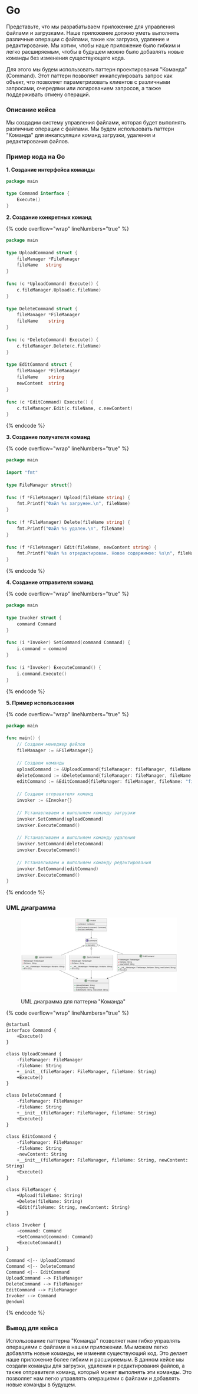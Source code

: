 # Go

Представьте, что мы разрабатываем приложение для управления файлами и загрузками. Наше приложение должно уметь выполнять различные операции с файлами, такие как загрузка, удаление и редактирование. Мы хотим, чтобы наше приложение было гибким и легко расширяемым, чтобы в будущем можно было добавлять новые команды без изменения существующего кода.

Для этого мы будем использовать паттерн проектирования "Команда" (Command). Этот паттерн позволяет инкапсулировать запрос как объект, что позволяет параметризовать клиентов с различными запросами, очередями или логированием запросов, а также поддерживать отмену операций.

### Описание кейса

Мы создадим систему управления файлами, которая будет выполнять различные операции с файлами. Мы будем использовать паттерн "Команда" для инкапсуляции команд загрузки, удаления и редактирования файлов.

### Пример кода на Go

**1. Создание интерфейса команды**

```go
package main

type Command interface {
    Execute()
}
```

**2. Создание конкретных команд**

{% code overflow="wrap" lineNumbers="true" %}
```go
package main

type UploadCommand struct {
    fileManager *FileManager
    fileName   string
}

func (c *UploadCommand) Execute() {
    c.fileManager.Upload(c.fileName)
}

type DeleteCommand struct {
    fileManager *FileManager
    fileName    string
}

func (c *DeleteCommand) Execute() {
    c.fileManager.Delete(c.fileName)
}

type EditCommand struct {
    fileManager *FileManager
    fileName    string
    newContent  string
}

func (c *EditCommand) Execute() {
    c.fileManager.Edit(c.fileName, c.newContent)
}
```
{% endcode %}

**3. Создание получателя команд**

{% code overflow="wrap" lineNumbers="true" %}
```go
package main

import "fmt"

type FileManager struct{}

func (f *FileManager) Upload(fileName string) {
    fmt.Printf("Файл %s загружен.\n", fileName)
}

func (f *FileManager) Delete(fileName string) {
    fmt.Printf("Файл %s удален.\n", fileName)
}

func (f *FileManager) Edit(fileName, newContent string) {
    fmt.Printf("Файл %s отредактирован. Новое содержимое: %s\n", fileName, newContent)
}
```
{% endcode %}

**4. Создание отправителя команд**

{% code overflow="wrap" lineNumbers="true" %}
```go
package main

type Invoker struct {
    command Command
}

func (i *Invoker) SetCommand(command Command) {
    i.command = command
}

func (i *Invoker) ExecuteCommand() {
    i.command.Execute()
}
```
{% endcode %}

**5. Пример использования**

{% code overflow="wrap" lineNumbers="true" %}
```go
package main

func main() {
    // Создаем менеджер файлов
    fileManager := &FileManager{}

    // Создаем команды
    uploadCommand := &UploadCommand{fileManager: fileManager, fileName: "file1.txt"}
    deleteCommand := &DeleteCommand{fileManager: fileManager, fileName: "file2.txt"}
    editCommand := &EditCommand{fileManager: fileManager, fileName: "file3.txt", newContent: "Новое содержимое"}

    // Создаем отправителя команд
    invoker := &Invoker{}

    // Устанавливаем и выполняем команду загрузки
    invoker.SetCommand(uploadCommand)
    invoker.ExecuteCommand()

    // Устанавливаем и выполняем команду удаления
    invoker.SetCommand(deleteCommand)
    invoker.ExecuteCommand()

    // Устанавливаем и выполняем команду редактирования
    invoker.SetCommand(editCommand)
    invoker.ExecuteCommand()
}
```
{% endcode %}

### UML диаграмма

<figure><img src="../../../../../.gitbook/assets/image (1).png" alt=""><figcaption><p>UML диаграмма для паттерна "Команда"</p></figcaption></figure>

{% code overflow="wrap" lineNumbers="true" %}
```plantuml
@startuml
interface Command {
    +Execute()
}

class UploadCommand {
    -fileManager: FileManager
    -fileName: String
    +__init__(fileManager: FileManager, fileName: String)
    +Execute()
}

class DeleteCommand {
    -fileManager: FileManager
    -fileName: String
    +__init__(fileManager: FileManager, fileName: String)
    +Execute()
}

class EditCommand {
    -fileManager: FileManager
    -fileName: String
    -newContent: String
    +__init__(fileManager: FileManager, fileName: String, newContent: String)
    +Execute()
}

class FileManager {
    +Upload(fileName: String)
    +Delete(fileName: String)
    +Edit(fileName: String, newContent: String)
}

class Invoker {
    -command: Command
    +SetCommand(command: Command)
    +ExecuteCommand()
}

Command <|-- UploadCommand
Command <|-- DeleteCommand
Command <|-- EditCommand
UploadCommand --> FileManager
DeleteCommand --> FileManager
EditCommand --> FileManager
Invoker --> Command
@enduml
```
{% endcode %}

### Вывод для кейса

Использование паттерна "Команда" позволяет нам гибко управлять операциями с файлами в нашем приложении. Мы можем легко добавлять новые команды, не изменяя существующий код. Это делает наше приложение более гибким и расширяемым. В данном кейсе мы создали команды для загрузки, удаления и редактирования файлов, а также отправителя команд, который может выполнять эти команды. Это позволяет нам легко управлять операциями с файлами и добавлять новые команды в будущем.
